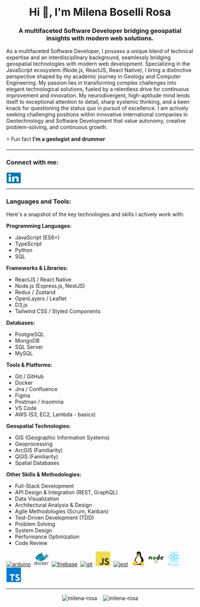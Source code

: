 <h1 align="center">Hi 👋, I'm Milena Boselli Rosa</h1>
<h3 align="center">A multifaceted Software Developer bridging geospatial insights with modern web solutions.</h3>

As a multifaceted Software Developer, I possess a unique blend of technical expertise and an interdisciplinary background, seamlessly bridging geospatial technologies with modern web development. Specializing in the JavaScript ecosystem (Node.js, ReactJS, React Native), I bring a distinctive perspective shaped by my academic journey in Geology and Computer Engineering. My passion lies in transforming complex challenges into elegant technological solutions, fueled by a relentless drive for continuous improvement and innovation. My neurodivergent, high-aptitude mind lends itself to exceptional attention to detail, sharp systemic thinking, and a keen knack for questioning the status quo in pursuit of excellence. I am actively seeking challenging positions within innovative international companies in Geotechnology and Software Development that value autonomy, creative problem-solving, and continuous growth.

⚡ Fun fact **I'm a geologist and drummer**

---

<h3 align="left">Connect with me:</h3>
<p align="left">
<a href="https://linkedin.com/in/milena-rosa" ><img align="center" src="https://raw.githubusercontent.com/devicons/devicon/master/icons/linkedin/linkedin-plain.svg" alt="milena-rosa" height="30" width="40" /></a>
</p>

---

<h3 align="left">Languages and Tools:</h3>

Here's a snapshot of the key technologies and skills I actively work with:

**Programming Languages:**
*   JavaScript (ES6+)
*   TypeScript
*   Python
*   SQL

**Frameworks & Libraries:**
*   ReactJS / React Native
*   Node.js (Express.js, NestJS)
*   Redux / Zustand
*   OpenLayers / Leaflet
*   D3.js
*   Tailwind CSS / Styled Components

**Databases:**
*   PostgreSQL
*   MongoDB
*   SQL Server
*   MySQL

**Tools & Platforms:**
*   Git / GitHub
*   Docker
*   Jira / Confluence
*   Figma
*   Postman / Insomnia
*   VS Code
*   AWS (S3, EC2, Lambda - basics)

**Geospatial Technologies:**
*   GIS (Geographic Information Systems)
*   Geoprocessing
*   ArcGIS (Familiarity)
*   QGIS (Familiarity)
*   Spatial Databases

**Other Skills & Methodologies:**
*   Full-Stack Development
*   API Design & Integration (REST, GraphQL)
*   Data Visualization
*   Architectural Analysis & Design
*   Agile Methodologies (Scrum, Kanban)
*   Test-Driven Development (TDD)
*   Problem Solving
*   System Design
*   Performance Optimization
*   Code Review

<p align="left">
<a href="https://www.arduino.cc/"  rel="noreferrer"> <img src="https://cdn.worldvectorlogo.com/logos/arduino-1.svg" alt="arduino" width="40" height="40"/></a>&nbsp;
<a href="https://www.docker.com/"  rel="noreferrer"> <img src="https://raw.githubusercontent.com/devicons/devicon/master/icons/docker/docker-original-wordmark.svg" alt="docker" width="40" height="40"/></a>&nbsp;
<a href="https://firebase.google.com/"  rel="noreferrer"> <img src="https://www.vectorlogo.zone/logos/firebase/firebase-icon.svg" alt="firebase" width="40" height="40"/></a>&nbsp;
<a href="https://git-scm.com/"  rel="noreferrer"> <img src="https://www.vectorlogo.zone/logos/git-scm/git-scm-icon.svg" alt="git" width="40" height="40"/></a>&nbsp;
<a href="https://developer.mozilla.org/en-US/docs/Web/JavaScript"  rel="noreferrer"> <img src="https://raw.githubusercontent.com/devicons/devicon/master/icons/javascript/javascript-original.svg" alt="javascript" width="40" height="40"/></a>&nbsp;
<a href="https://jestjs.io"  rel="noreferrer"> <img src="https://www.vectorlogo.zone/logos/jestjsio/jestjsio-icon.svg" alt="jest" width="40" height="40"/></a>&nbsp;
<a href="https://www.linux.org/"  rel="noreferrer"> <img src="https://raw.githubusercontent.com/devicons/devicon/master/icons/linux/linux-original.svg" alt="linux" width="40" height="40"/></a>&nbsp;
<a href="https://nodejs.org"  rel="noreferrer"> <img src="https://raw.githubusercontent.com/devicons/devicon/master/icons/nodejs/nodejs-original-wordmark.svg" alt="nodejs" width="40" height="40"/></a>&nbsp;
<a href="https://reactjs.org/"  rel="noreferrer"> <img src="https://raw.githubusercontent.com/devicons/devicon/master/icons/react/react-original-wordmark.svg" alt="react" width="40" height="40"/></a>&nbsp;
<a href="https://www.typescriptlang.org/"  rel="noreferrer"> <img src="https://raw.githubusercontent.com/devicons/devicon/master/icons/typescript/typescript-original.svg" alt="typescript" width="40" height="40"/></a>
</p>

---

<p align="center">
  <img align="center" src="https://github-readme-stats.vercel.app/api/top-langs?username=milena-rosa&show_icons=true&locale=en&layout=compact" alt="milena-rosa" />&nbsp;&nbsp;&nbsp;
  <img align="center" src="https://github-readme-streak-stats.herokuapp.com/?user=milena-rosa&" alt="milena-rosa" />
</p>
